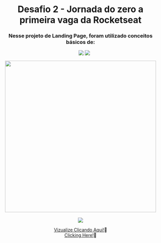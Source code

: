 <div align="center">
<h1> Desafio 2 - Jornada do zero a primeira vaga da Rocketseat </h1>
<h3>Nesse projeto de Landing Page, foram utilizado conceitos básicos de:</h3>
<ul>
<img src="https://img.shields.io/badge/css3-%231572B6.svg?style=for-the-badge&logo=css3&logoColor=white"/>
<img src="https://img.shields.io/badge/html5-%23E34F26.svg?style=for-the-badge&logo=html5&logoColor=white"/>
</ul>
<img src="https://repository-images.githubusercontent.com/615000429/d99b6444-f123-4200-950c-3c7e7e30c630" width="480px"><br>
  <br>
<img src="http://img.shields.io/static/v1?label=STATUS&message=CONCLUIDO%20COM%20SUCESSO&color=GREEN&style=for-the-badge"/><br>
  
<a href="https://ingritedaiane.github.io/EBAC/" target_="blank"> Vizualize Clicando Aqui!</a>📌<br>
<a href="https://ingritedaiane.github.io/EBAC/" target_="blank"> Clicking Here!</a>📌
